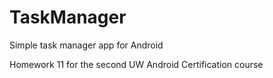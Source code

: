 TaskManager
===========

Simple task manager app for Android

Homework 11 for the second UW Android Certification course
